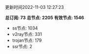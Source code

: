 更新时间2022-11-03 12:27:23

**总订阅: 73**
**总节点: 2205**
**有效节点: 1546**
- ss节点: 1034
- v2ray节点: 331
- trojan节点: 179
- ssr节点: 2
